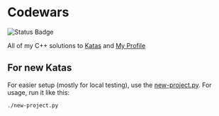 # Codewars

![Status Badge](https://www.codewars.com/users/gdar463/badges/large)

All of my C++ solutions to [Katas](https://codewars.com) and [My Profile](https://www.codewars.com/users/gdar463)

## For new Katas

For easier setup (mostly for local testing), use the [new-project.py](new-project.py). For usage, run it like this: 
```shell
./new-project.py
```
